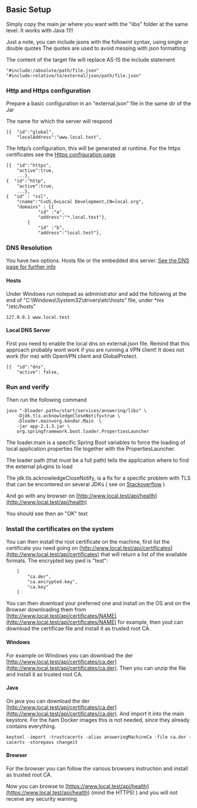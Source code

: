 ## Basic Setup

Simply copy the main jar where you want with the "libs" folder at the same level. It works with Java 11!!

Just a note, you can include jsons with the followint syntax, using single or double quotes
The quotes are used to avoid messing with json formatting

The content of the target file will replace AS-IS the include statement

	"#include:/absolute/path/file.json"
	"#include:relative/to/external/json/path/file.json"

### Http and Https configuration

Prepare a basic configuration in an "external.json" file in the same dir of the Jar

The name for which the server will respond

    [{  "id":"global",
        "localAddress":"www.local.test",


The http/s configuration, this will be generated at runtime. For the https certificates see
the [Https configuration page](../https.md)

    [{  "id":"https",
        "active":true,
        ...},
    {  "id":"http",
        "active":true,
        ...},
    {  "id" : "ssl",
        "cname":"C=US,O=Local Development,CN=local.org",
        "domains" : [{
                "id" :"a",
                "address":"*.local.test"},
            {
                "id" :"b",
                "address":"local.test"},
    
### DNS Resolution

You have two options. Hosts file or the embedded dns server. [See the DNS page for further info](../dns.md)

#### Hosts

Under Windows run notepad as administrator and add the following at the end of
"C:\Windows\System32\drivers\etc\hosts" file, under *nix "/etc/hosts"

    127.0.0.1 www.local.test

#### Local DNS Server

First you need to enable the local dns on external.json file. Remind that this approach probably 
wont work if you are running a VPN client! It does not work (for me) with OpenVPN client and 
GlobalProtect. 


    [{  "id":"dns",
        "active": false,

### Run and verify

Then run the following command

    java "-Dloader.path=/start/services/answering/libs" \
        -Djdk.tls.acknowledgeCloseNotify=true \
        -Dloader.main=org.kendar.Main  \
        -jar app-2.1.3.jar \
        org.springframework.boot.loader.PropertiesLauncher

The loader.main is a specific Spring Boot variables to force the loading of
local application.properties file together with the PropertiesLauncher.

The loader path (that must be a full path) tells the application where to find
the external plugins to load

The jdk.tls.acknowledgeCloseNotify, is a fix for a specific problem with TLS that
can be encontered on several JDKs ( see on [Stackoverflow](https://stackoverflow.com/questions/54687831/changes-in-sslengine-usage-when-going-up-to-tlsv1-3) ) 

And go with any browser on [http://www.local.test/api/health](http://www.local.test/api/health)

You should see then an "OK" text

### Install the certificates on the system

You can then install the root certificate on the machine, first list the certificate you need
going on [http://www.local.test/api/certificates](http://www.local.test/api/certificates) that will
return a list of the available formats. The encrypted key pwd is "test":

        [
            "ca.der",
            "ca.encrypted.key",
            "ca.key"
        ]

You can then download your preferred one and install on the OS and on the Browser downloading them from
[http://www.local.test/api/certificates/NAME](http://www.local.test/api/certificates/NAME) for example,
then yout can download the certificae file and install it as trusted root CA.

#### Windows

For example on Windows you can download the der [http://www.local.test/api/certificates/ca.der](http://www.local.test/api/certificates/ca.der).
Then you can unzip the file and install it as trusted root CA.

#### Java

On java you can download the der  [http://www.local.test/api/certificates/ca.der](http://www.local.test/api/certificates/ca.der).
And import it into the main keystore. For the ham Docker images this is not needed, since they already contains everything.

    keytool -import -trustcacerts -alias answeringMachineCa -file ca.der -cacerts -storepass changeit

#### Browser

For the browser you can follow the various browsers instruction and install as trusted root CA.

Now you can browse to [https://www.local.test/api/health](https://www.local.test/api/health) (mind the
HTTPS! ) and you will not receive any security warning.
